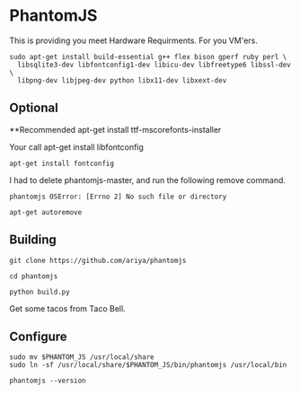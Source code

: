 # PhantomJS

This is providing you meet Hardware Requirments. For you VM'ers.

```
sudo apt-get install build-essential g++ flex bison gperf ruby perl \
  libsqlite3-dev libfontconfig1-dev libicu-dev libfreetype6 libssl-dev \
  libpng-dev libjpeg-dev python libx11-dev libxext-dev
```

## Optional

**Recommended
	apt-get install ttf-mscorefonts-installer

Your call
	apt-get install libfontconfig

	apt-get install fontconfig

I had to delete phantomjs-master, and run the following remove command.
```
phantomjs OSError: [Errno 2] No such file or directory
```
	apt-get autoremove

## Building

	git clone https://github.com/ariya/phantomjs

	cd phantomjs

	python build.py

Get some tacos from Taco Bell.

## Configure

	sudo mv $PHANTOM_JS /usr/local/share
	sudo ln -sf /usr/local/share/$PHANTOM_JS/bin/phantomjs /usr/local/bin

	phantomjs --version
